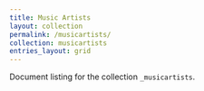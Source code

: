 ```yaml
---
title: Music Artists
layout: collection
permalink: /musicartists/
collection: musicartists
entries_layout: grid
---
```


Document listing for the collection `_musicartists`.
